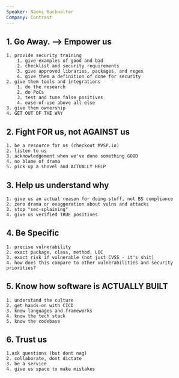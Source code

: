 ```yaml
---
Speaker: Naomi Buckwalter
Company: Contrast
---
```

## 1. Go Away. --> Empower us
	1. provide security training
		1. give examples of good and bad
		2. checklist and security requirements
		3. give approved libraries, packages, and regex
		4. give them a definition of done for security
	2. give them tools and integrations
		1. do the research
		2. do PoCs
		3. test and tune false positives
		4. ease-of-use above all else
	3. give them ownership
	4. GET OUT OF THE WAY
## 2. Fight FOR us, not AGAINST us
	1. be a resource for us (checkout MVSP.io)
	2. listen to us
	3. acknowledgement when we've done something GOOD
	4. no blame of drama
	5. pick up a shovel and ACTUALLY HELP
## 3. Help us understand why
	1. give us an actual reason for doing stuff, not BS compliance
	2. zero drama or exaggeration about vulns and attacks
	3. stop "sec-splaining"
	4. give us verified TRUE positives
## 4. Be Specific
	1. precise vulnerability
	2. exact package, class, method, LOC
	3. exact risk if vulnerable (not just CVSS - it's shit)
	4. how does this compare to other vulnerabilities and security priorities?
## 5. Know how software is ACTUALLY BUILT
	1. understand the culture
	2. get hands-on with CICD
	3. know languages and frameworks
	4. know the tech stack
	5. know the codebase
## 6. Trust us
	1.ask questions (but dont nag)
	2. collaborate, dont dictate
	3. be a service
	4. give us space to make mistakes